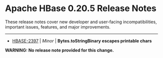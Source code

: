 
<!---
# Licensed to the Apache Software Foundation (ASF) under one
# or more contributor license agreements.  See the NOTICE file
# distributed with this work for additional information
# regarding copyright ownership.  The ASF licenses this file
# to you under the Apache License, Version 2.0 (the
# "License"); you may not use this file except in compliance
# with the License.  You may obtain a copy of the License at
#
#     http://www.apache.org/licenses/LICENSE-2.0
#
# Unless required by applicable law or agreed to in writing, software
# distributed under the License is distributed on an "AS IS" BASIS,
# WITHOUT WARRANTIES OR CONDITIONS OF ANY KIND, either express or implied.
# See the License for the specific language governing permissions and
# limitations under the License.
-->
# Apache HBase  0.20.5 Release Notes

These release notes cover new developer and user-facing incompatibilities, important issues, features, and major improvements.


---

* [HBASE-2397](https://issues.apache.org/jira/browse/HBASE-2397) | *Minor* | **Bytes.toStringBinary escapes printable chars**

**WARNING: No release note provided for this change.**



